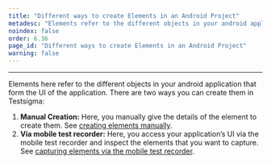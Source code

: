 ```yaml
---
title: "Different ways to create Elements in an Android Project"
metadesc: "Elements refer to the different objects in your android application. Learn about various ways to create elements for an android project in Testsigma."
noindex: false
order: 6.36
page_id: "Different ways to create Elements in an Android Project"
warning: false
---
```


---

Elements here refer to the different objects in your android application that form the UI of the application. There are two ways you can create them in Testsigma:

1. **Manual Creation:** Here, you manually give the details of the element to create them. See [creating elements manually](https://testsigma.com/docs/elements/android-apps/create-manually/).
2. **Via mobile test recorder:** Here, you access your application’s UI via the mobile test recorder and inspect the elements that you want to capture. See [capturing elements via the mobile test recorder](https://testsigma.com/docs/elements/android-apps/capture-single-element/).
